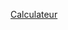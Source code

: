 [Calculateur](https://htmlpreview.github.io/?https://github.com/dropfred/robot/blob/main/index.html)
